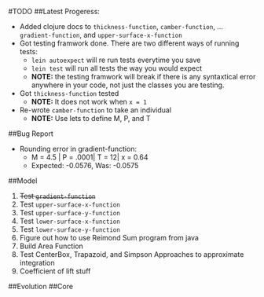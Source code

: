 #TODO
##Latest Progeress:
* Added clojure docs to `thickness-function`, `camber-function`,
... `gradient-function`, and `upper-surface-x-function`
* Got testing framwork done. There are two different ways of running tests:
  * `lein autoexpect` will re run tests everytime you save
  * `lein test` will run all tests the way you would expect
  * **NOTE:** the testing framwork will break if there is any syntaxtical error anywhere in your code,
not just the classes you are testing.
* Got `thickness-function` tested
  * **NOTE:** It does not work when `x = 1`
* Re-wrote `camber-function` to take an individual
  * **NOTE:** Use lets to define M, P, and T

##Bug Report
* Rounding error in gradient-function:
  * M = 4.5 | P = .0001| T = 12| x = 0.64
  * Expected: -0.0576, Was: -0.0575

##Model
1. ~~Test `gradient-function`~~
2. Test `upper-surface-x-function`
3. Test `upper-surface-y-function`
4. Test `lower-surface-x-function`
5. Test `lower-surface-y-function`
6. Figure out how to use Reimond Sum program from java
7. Build Area Function
8. Test CenterBox, Trapazoid, and Simpson Approaches to approximate integration
9. Coefficient of lift stuff

##Evolution
##Core
